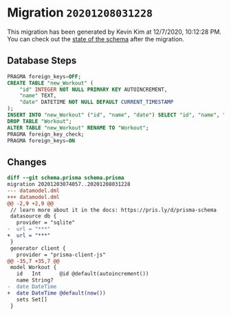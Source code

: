 # Migration `20201208031228`

This migration has been generated by Kevin Kim at 12/7/2020, 10:12:28 PM.
You can check out the [state of the schema](./schema.prisma) after the migration.

## Database Steps

```sql
PRAGMA foreign_keys=OFF;
CREATE TABLE "new_Workout" (
    "id" INTEGER NOT NULL PRIMARY KEY AUTOINCREMENT,
    "name" TEXT,
    "date" DATETIME NOT NULL DEFAULT CURRENT_TIMESTAMP
);
INSERT INTO "new_Workout" ("id", "name", "date") SELECT "id", "name", "date" FROM "Workout";
DROP TABLE "Workout";
ALTER TABLE "new_Workout" RENAME TO "Workout";
PRAGMA foreign_key_check;
PRAGMA foreign_keys=ON
```

## Changes

```diff
diff --git schema.prisma schema.prisma
migration 20201203074057..20201208031228
--- datamodel.dml
+++ datamodel.dml
@@ -2,9 +2,9 @@
 // learn more about it in the docs: https://pris.ly/d/prisma-schema
 datasource db {
   provider = "sqlite"
-  url = "***"
+  url = "***"
 }
 generator client {
   provider = "prisma-client-js"
@@ -35,7 +35,7 @@
 model Workout {
   id   Int      @id @default(autoincrement())
   name String?
-  date DateTime
+  date DateTime @default(now())
   sets Set[]
 }
```


